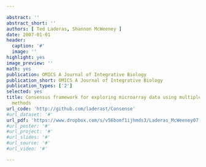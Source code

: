 ```yaml
---

abstract: ''
abstract_short: ''
authors: [ Ted Laderas, Shannon McWeeney ]
date: 2007-01-01
header:
  caption: '#'
  image: ''
highlight: yes
image_preview: ''
math: yes
publication: OMICS A Journal of Integrative Biology
publication_short: OMICS A Journal of Integrative Biology
publication_types: ['2']
selected: yes
title: Consensus framework for exploring microarray data using multiple clustering
  methods
url_code: 'http://github.com/laderast/Consense'
#url_dataset: '#'
url_pdf: 'https://www.dropbox.com/s/v56bomf1ijhmds3/Laderas_McWeeney07.pdf?dl=0'
#url_poster: '#'
#url_project: '#'
#url_slides: '#'
#url_source: '#'
#url_video: '#'

---
```

